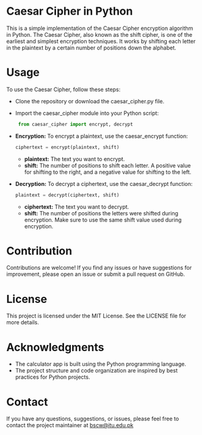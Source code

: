 # Caesar Cipher in Python
This is a simple implementation of the Caesar Cipher encryption algorithm in Python. The Caesar Cipher, also known as the shift cipher, is one of the earliest and simplest encryption techniques. It works by shifting each letter in the plaintext by a certain number of positions down the alphabet.

# Usage
To use the Caesar Cipher, follow these steps:

- Clone the repository or download the caesar_cipher.py file.

- Import the caesar_cipher module into your Python script:
  ```python
   from caesar_cipher import encrypt, decrypt
  ```
- **Encryption:** To encrypt a plaintext, use the caesar_encrypt function:
  ```python
  ciphertext = encrypt(plaintext, shift)
  ```
  - **plaintext:** The text you want to encrypt.
  - **shift:** The number of positions to shift each letter. A positive value for shifting to the right, and a negative value for shifting to the left.

- **Decryption:** To decrypt a ciphertext, use the caesar_decrypt function:
  ```python
  plaintext = decrypt(ciphertext, shift)
  ```
  - **ciphertext:** The text you want to decrypt.
  - **shift:** The number of positions the letters were shifted during encryption. Make sure to use the same shift value used during encryption.

# Contribution
Contributions are welcome! If you find any issues or have suggestions for improvement, please open an issue or submit a pull request on GitHub.

# License
This project is licensed under the MIT License. See the LICENSE file for more details.

# Acknowledgments
- The calculator app is built using the Python programming language.
- The project structure and code organization are inspired by best practices for Python projects.

# Contact
If you have any questions, suggestions, or issues, please feel free to contact the project maintainer at bscw@itu.edu.pk
